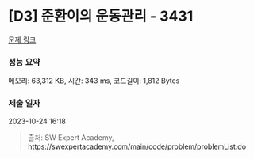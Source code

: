 # [D3] 준환이의 운동관리 - 3431 

[문제 링크](https://swexpertacademy.com/main/code/problem/problemDetail.do?contestProbId=AWE_ZXcqAAMDFAV2) 

### 성능 요약

메모리: 63,312 KB, 시간: 343 ms, 코드길이: 1,812 Bytes

### 제출 일자

2023-10-24 16:18



> 출처: SW Expert Academy, https://swexpertacademy.com/main/code/problem/problemList.do